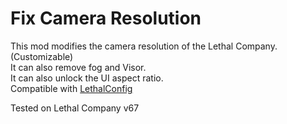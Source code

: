 # Fix Camera Resolution

This mod modifies the camera resolution of the Lethal Company. (Customizable)\
It can also remove fog and Visor.\
It can also unlock the UI aspect ratio.\
Compatible with [LethalConfig](https://github.com/AinaVT/LethalConfig)

Tested on Lethal Company v67